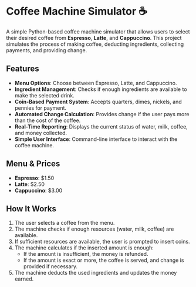# Coffee Machine Simulator ☕️

A simple Python-based coffee machine simulator that allows users to select their desired coffee from **Espresso**, **Latte**, and **Cappuccino**. This project simulates the process of making coffee, deducting ingredients, collecting payments, and providing change.

## Features

- **Menu Options**: Choose between Espresso, Latte, and Cappuccino.<br>
- **Ingredient Management**: Checks if enough ingredients are available to make the selected drink.<br>
- **Coin-Based Payment System**: Accepts quarters, dimes, nickels, and pennies for payment.<br>
- **Automated Change Calculation**: Provides change if the user pays more than the cost of the coffee.<br>
- **Real-Time Reporting**: Displays the current status of water, milk, coffee, and money collected.<br>
- **Simple User Interface**: Command-line interface to interact with the coffee machine.<br>

## Menu & Prices

- **Espresso**: $1.50<br>
- **Latte**: $2.50<br>
- **Cappuccino**: $3.00<br>

## How It Works

1. The user selects a coffee from the menu.<br>
2. The machine checks if enough resources (water, milk, coffee) are available.<br>
3. If sufficient resources are available, the user is prompted to insert coins.<br>
4. The machine calculates if the inserted amount is enough:
    - If the amount is insufficient, the money is refunded.<br>
    - If the amount is exact or more, the coffee is served, and change is provided if necessary.<br>
5. The machine deducts the used ingredients and updates the money earned.<br>


